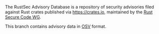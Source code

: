 The RustSec Advisory Database is a repository of security advisories filed
against Rust crates published via https://crates.io, maintained by the 
[Rust Secure Code WG](https://github.com/rust-secure-code/wg).

This branch contains advisory data in [OSV](https://github.com/google/osv) format.

